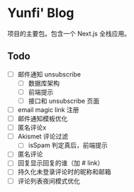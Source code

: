# Yunfi' Blog

项目的主要包。包含一个 Next.js 全栈应用。

## Todo

- [ ] 邮件通知 unsubscribe
  - [ ] 数据库架构
  - [ ] 前端提示
  - [ ] 接口和 unsubscribe 页面
- [ ] email magic link 注册
- [ ] 邮件通知模板优化
- [ ] 匿名评论x
- [ ] Akismet 评论过滤
  - [ ] isSpam 判定真后，前端提示
- [ ] 匿名评论
- [ ] 回复显示回复的谁（加 # link）
- [ ] 持久化未登录评论时的昵称和邮箱
- [ ] 评论列表夜间模式优化
